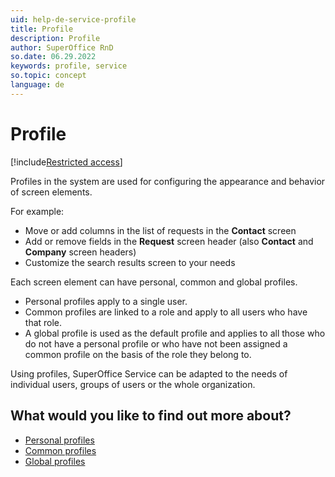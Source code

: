 ```yaml
---
uid: help-de-service-profile
title: Profile
description: Profile
author: SuperOffice RnD
so.date: 06.29.2022
keywords: profile, service
so.topic: concept
language: de
---
```


# Profile

[!include[Restricted access](../../../../learn/includes/note-insufficient-rights.md)]

Profiles in the system are used for configuring the appearance and behavior of screen elements.

For example:

* Move or add columns in the list of requests in the **Contact** screen
* Add or remove fields in the **Request** screen header (also **Contact** and **Company** screen headers)
* Customize the search results screen to your needs

Each screen element can have personal, common and global profiles.

* Personal profiles apply to a single user.
* Common profiles are linked to a role and apply to all users who have that role.
* A global profile is used as the default profile and applies to all those who do not have a personal profile or who have not been assigned a common profile on the basis of the role they belong to.

Using profiles, SuperOffice Service can be adapted to the needs of individual users, groups of users or the whole organization.

## What would you like to find out more about?

* [Personal profiles][1]
* [Common profiles][2]
* [Global profiles][3]

<!-- Referenced links -->
[1]: personal.md
[2]: common.md
[3]: global.md

<!-- Referenced images -->

